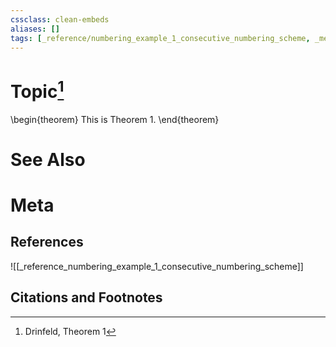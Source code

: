 ```yaml
---
cssclass: clean-embeds
aliases: []
tags: [_reference/numbering_example_1_consecutive_numbering_scheme, _meta/literature_note]
---
```

# Topic[^1]
\begin{theorem}
This is Theorem 1.
\end{theorem}

# See Also

# Meta
## References
![[_reference_numbering_example_1_consecutive_numbering_scheme]]


## Citations and Footnotes
[^1]: Drinfeld, Theorem 1